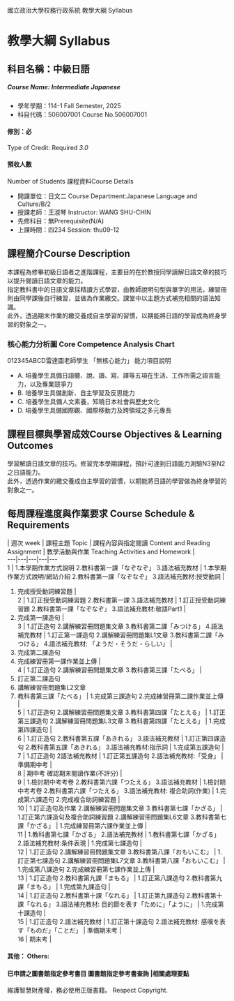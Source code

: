 國立政治大學校務行政系統 教學大綱 Syllabus
# 教學大綱 Syllabus
##  科目名稱：中級日語 
#####  Course Name: Intermediate Japanese
  * 學年學期：114-1 Fall Semester, 2025 
  * 科目代碼：506007001 Course No.506007001
#### 修別：必
Type of Credit: Required 
_3.0_
#### 預收人數
Number of Students
課程資料Course Details
  * 開課單位：日文二 Course Department:Japanese Language and Culture/B/2 
  * 授課老師：王淑琴 Instructor: WANG SHU-CHIN 
  * 先修科目：無Prerequisite(N/A)
  * 上課時間：四234 Session: thu09-12
##  課程簡介Course Description
本課程為修畢初級日語者之進階課程，主要目的在於教授同學讀解日語文章的技巧以提升閱讀日語文章的能力。  
指定教科書中的日語文章採精讀方式學習，由教師說明句型與單字的用法，練習冊則由同學課後自行練習，並做為作業繳交。課堂中以主題方式補充相關的語法知識。  
此外，透過期末作業的繳交養成自主學習的習慣，以期能將日語的學習成為終身學習的對象之一。
###  核心能力分析圖 Core Competence Analysis Chart
012345ABCD雷達圖老師學生
「無核心能力」 
能力項目說明
  * A. 培養學生具備日語聽、說、讀、寫、譯等五項在生活、工作所需之語言能力，以及專業競爭力
  * B. 培養學生具備創新、自主學習及反思能力
  * C. 培養學生具備人文素養，知曉日本社會與歷史文化
  * D. 培養學生具備國際觀、國際移動力及跨領域之多元專長
##  課程目標與學習成效Course Objectives & Learning Outcomes 
學習解讀日語文章的技巧。修習完本學期課程，預計可達到日語能力測驗N3至N2之日語能力。  
此外，透過作業的繳交養成自主學習的習慣，以期能將日語的學習做為終身學習的對象之一。
##  每周課程進度與作業要求 Course Schedule & Requirements
|  週次 week |  課程主題 Topic |  課程內容與指定閱讀 Content and Reading Assignment |  教學活動與作業 Teaching Activities and Homework |   
---|---|---|---|---  
1 |  1.本學期作業方式說明 2.教科書第一課「なぞなぞ」 3.語法補充教材 |  1.本學期作業方式說明/網站介紹 2.教科書第一課「なぞなぞ」 3.語法補充教材:授受動詞 | 
  1. 完成授受動詞練習題
|   
2 |  1.訂正授受動詞練習題 2.教科書第一課 3.語法補充教材 |  1.訂正授受動詞練習題 2.教科書第一課「なぞなぞ」 3.語法補充教材:敬語Part1 | 
  1. 完成第一課造句
|   
3 |  1.訂正造句 2.講解練習冊問題集文章 3.教科書第二課「みつける」 4.語法補充教材 |  1.訂正第一課造句 2.講解練習冊問題集L1文章 3.教科書第二課「みつける」 4.語法補充教材: 「ようだ・そうだ・らしい」 | 
  1. 完成第二課造句
  2. 完成練習冊第一課作業並上傳
|   
4 |  1.訂正造句 2.講解練習冊問題集文章 3.教科書第三課「たべる」 | 
  1. 訂正第二課造句
  2. 講解練習冊問題集L2文章
  3. 教科書第三課「たべる」
|  1.完成第三課造句 2.完成練習冊第二課作業並上傳 |   
5 |  1.訂正造句 2.講解練習冊問題集文章 3.教科書第四課「たとえる」 |  1.訂正第三課造句 2.講解練習冊問題集L3文章 3.教科書第四課「たとえる」 |  1.完成第四課造句 |   
6 |  1.訂正造句 2.教科書第五課「あきれる」 3.語法補充教材 |  1.訂正第四課造句 2.教科書第五課「あきれる」 3.語法補充教材:指示詞 |  1.完成第五課造句 |   
7 |  1.訂正造句 2語法補充教材 |  1.訂正第五課造句 2.語法補充教材:「受身」 |  準備期中考 |   
8 |  期中考 確認期末閱讀作業(不評分) |   
9 |  1.檢討期中考考卷 2.教科書第六課「つたえる」 3.語法補充教材 |  1.檢討期中考考卷 2.教科書第六課「つたえる」 3.語法補充教材: 複合助詞(作業) |  1.完成第六課造句 2.完成複合助詞練習題 |   
10 |  1.訂正造句及作業 2.講解練習冊問題集文章 3.教科書第七課「かざる」 |  1.訂正第六課造句及複合助詞練習題 2.講解練習冊問題集L6文章 3.教科書第七課「かざる」 |  1.完成練習冊第六課作業並上傳 |   
11 |  1.教科書第七課「かざる」 2.語法補充教材 |  1.教科書第七課「かざる」 2.語法補充教材:条件表現 |  1.完成第七課造句 |   
12 |  1.訂正造句 2.講解練習冊問題集文章 3.教科書第八課「おもいこむ」 |  1.訂正第七課造句 2.講解練習冊問題集L7文章 3.教科書第八課「おもいこむ」 |  1.完成第八課造句 2.完成練習冊第七課作業並上傳 |   
13 |  1.訂正造句 2.教科書第九課「まもる」 |  1.訂正第八課造句 2.教科書第九課「まもる」 |  1.完成第九課造句 |   
14 |  1.訂正造句 2.教科書第十課「なれる」 |  1.訂正第九課造句 2.教科書第十課「なれる」 3.語法補充教材: 目的節を表す「ために」「ように」 |  1.完成第十課造句 |   
15 |  1.訂正造句 2.語法補充教材 |  1.訂正第十課造句 2.語法補充教材: 感嘆を表す「ものだ」「ことだ」 |  準備期末考 |   
16 |  期末考 |   
####  其他： Others:
####  已申請之圖書館指定參考書目  圖書館指定參考書查詢 |相關處理要點
維護智慧財產權，務必使用正版書籍。 Respect Copyright.